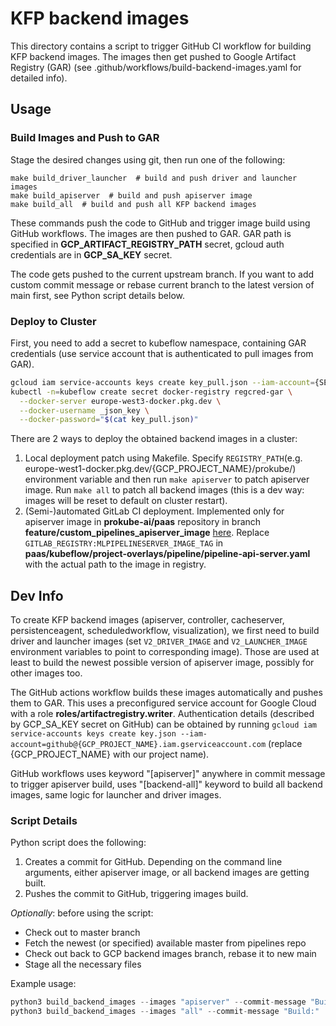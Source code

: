 # KFP backend images
This directory contains a script to trigger GitHub CI workflow for building KFP backend images. The images then get pushed to Google Artifact Registry (GAR) (see .github/workflows/build-backend-images.yaml for detailed info).

## Usage
### Build Images and Push to GAR
Stage the desired changes using git, then run one of the following:
```make
make build_driver_launcher  # build and push driver and launcher images
make build_apiserver  # build and push apiserver image
make build_all  # build and push all KFP backend images
```
These commands push the code to GitHub and trigger image build using GitHub workflows. The images are then pushed to GAR. GAR path is specified in **GCP_ARTIFACT_REGISTRY_PATH** secret, gcloud auth credentials are in **GCP_SA_KEY** secret.
  
The code gets pushed to the current upstream branch. If you want to add custom commit message or rebase current branch to the latest version of main first, see Python script details below. 
  
### Deploy to Cluster
First, you need to add a secret to kubeflow namespace, containing GAR credentials (use service account that is authenticated to pull images from GAR).
```sh
gcloud iam service-accounts keys create key_pull.json --iam-account={SERVICE_ACCOUNT}
kubectl -n=kubeflow create secret docker-registry regcred-gar \
  --docker-server europe-west3-docker.pkg.dev \
  --docker-username _json_key \
  --docker-password="$(cat key_pull.json)"
```

There are 2 ways to deploy the obtained backend images in a cluster:

1. Local deployment patch using Makefile. Specify `REGISTRY_PATH`(e.g. europe-west1-docker.pkg.dev/{GCP_PROJECT_NAME}/prokube/) environment variable and then run `make apiserver` to patch apiserver image. Run `make all` to patch all backend images (this is a dev way: images will be reset to default on cluster restart).
2. (Semi-)automated GitLab CI deployment. Implemented only for apiserver image in **prokube-ai/paas** repository in branch **feature/custom_pipelines_apiserver_image** [here](https://github.com/prokube-ai/paas/blob/feature/custom_pipelines_api_server_image/kubeflow/project-overlays/pipeline/pipeline/pipeline-api-server.yaml). Replace `GITLAB_REGISTRY:MLPIPELINESERVER_IMAGE_TAG` in **paas/kubeflow/project-overlays/pipeline/pipeline-api-server.yaml** with the actual path to the image in registry.

## Dev Info
To create KFP backend images (apiserver, controller, cacheserver, persistenceagent, scheduledworkflow, visualization), we first need to build driver and launcher images (set `V2_DRIVER_IMAGE` and `V2_LAUNCHER_IMAGE` environment variables to point to corresponding image). Those are used at least to build the newest possible version of apiserver image, possibly for other images too.

The GitHub actions workflow builds these images automatically and pushes them to GAR. This uses a preconfigured service account for Google Cloud with a role **roles/artifactregistry.writer**. Authentication details (described by GCP_SA_KEY secret on GitHub) can be obtained by running `gcloud iam service-accounts keys create key.json --iam-account=github@{GCP_PROJECT_NAME}.iam.gserviceaccount.com` (replace {GCP_PROJECT_NAME} with our project name).

GitHub workflows uses keyword "[apiserver]" anywhere in commit message to trigger apiserver build, uses "[backend-all]" keyword to build all backend images, same logic for launcher and driver images.

### Script Details
Python script does the following:
1. Creates a commit for GitHub. Depending on the command line arguments, either apiserver image, or all backend images are getting built.
2. Pushes the commit to GitHub, triggering images build.

*Optionally*: before using the script:
* Check out to master branch
* Fetch the newest (or specified) available master from pipelines repo
* Check out back to GCP backend images branch, rebase it to new main
* Stage all the necessary files

Example usage:
```py
python3 build_backend_images --images "apiserver" --commit-message "Build:"
python3 build_backend_images --images "all" --commit-message "Build:"
```